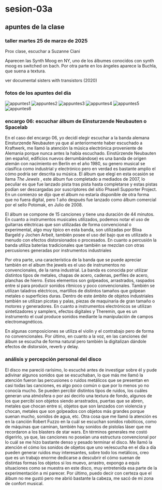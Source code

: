 # sesion-03a
## apuntes de la clase
### taller martes 25 de marzo de 2025

Prox clase, escuchar a Suzanne Ciani

Aparecen las Synth Moog en NY, uno de los álbumes conocidos con synth moog es switched on bach.
Por otra parte en los ángeles aparece la Buchla, que suena a textura.

ver documental sisters with transistors (2020) 

### fotos de los apuntes del día

![appuntes1](https://github.com/user-attachments/assets/5c1cecae-801b-4358-82cf-5560b1bb03aa)
![appuntes2](https://github.com/user-attachments/assets/7530ffc5-d914-4d7b-ab73-819728ef84de)
![appuntes3](https://github.com/user-attachments/assets/26e5b7cd-caa5-4616-91ea-2a55c1d403aa)
![appuntes4](https://github.com/user-attachments/assets/7c9c4b00-55ef-4909-9d43-f1d3919c78e8)
![appuntes5](https://github.com/user-attachments/assets/36b892e2-a542-4499-b780-a313fc510b13)
![appuntes6](https://github.com/user-attachments/assets/9f336ae8-cd49-4f6d-85c8-e3b14ced71b8)


### encargo 06: escuchar álbum de Einsturzende Neubauten o Spacelab

En el caso del encargo 06, yo decidí elegir escuchar a la banda alemana Einsturzende Neubauten ya que al anteriormente haber escuchado a Kraftwerk, me llamó la atención la música electrónica proveniente de Alemania porque nunca antes la había escuchado. Einstürzende Neubauten (en español, edificios nuevos derrumbándose) es una banda de origen alemán con nacimiento en Berlín en el año 1980, su genero musical se clasifica como industrial y electrónico pero en verdad es bastante amplio el cómo podría ser descrita su música. El álbum que elegí en esta ocasión se llama _The Jewels_ , este álbum fue completado a mediados de 2007, lo peculiar es que fue lanzado pista tras pista hasta completarse y estas pistas podían ser descargadas por suscriptores del sitio Phasell Supporter Project. En un comienzo se dijo que el álbum no estaría disponible de otra forma que no fuera digital, pero 1 año después fue lanzado como álbum comercial por el sello Potomak, en Julio de 2008.

El álbum se compone de 15 canciones y tiene una duración de 44 minutos. En cuanto a instrumentos musicales utilizados, podemos notar el uso de guitarras eléctricas que son utilizadas de forma convencional o experimental, algo muy típico en esta banda, son utilizadas por Blixa Bargeld y Jochen Arbeit, también posee el uso del bajo que es utilizado a menudo con efectos distorsionados o procesados. En cuanto a percusión la banda utiliza baterías tradicionales que también se mezclan con otras percusiones generadas por instrumentos industriales

Por otra parte, una característica de la banda que se puede apreciar también en el album the jewels es el uso de instrumentos no convencionales, de la rama industrial. La banda es conocida por utilizar distintos tipos de metales, chapas de acero, cadenas, perfiles de acero, planchas de hierro. Estos elementos son golpeados, arrastrados, raspados entre sí para producir sonidos rítmicos y poco convencionales. También se utilizan taladros eléctricos, martillos de distintos tamaños que golpean metales o superficies duras. Dentro de este ámbito de objetos industriales también se utilizan picotas y palas, piezas de maquinaria de gran tamaño o motores y generadores. En cuanto a instrumentos electrónicos se utilizan sintetizadores y samplers, efectos digitales y Theremin, que es un instrumento el cual produce sonidos mediante la manipulación de campos electromagnéticos.

En algunas composiciones se utiliza el violín y el contrabajo pero de forma no convencionales. Por último, en cuanto a la voz, en las canciones del álbum se escucha de forma natural pero también la digitalizan dándole efectos de distorsión, reverb y delay.

###  análisis y percepción personal del disco

El disco me pareció rarísimo, lo escuché antes de investigar sobre él y pude adivinar algunos sonidos que se escuchaban, lo que más me llamó la atención fueron las percusiones o ruidos metálicos que se presentan en casi todas las canciones, es algo poco común o que por lo menos yo no conocía mucho. Se pueden percibir distintos tipos de ruidos, los cuáles generan una atmósfera o por así decirlo una textura de fondo, algunos de los que percibí son objetos siendo arrastrados, puertas que se abren, metales que chocan entre sí, objetos que son lanzados con violencia y chocan, metales que son golpeados con objetos más grandes porque suenan mucho, sonidos de agua, etc. Otra cosa que me llamó la atención es en la canción Robert Fuzzo en la cuál se escuchan sonidos robóticos, como de máquinas que caminan, también hay sonidos de pistolas láser que me recordaron a los blasters de star wars. En términos generales me costó digerirlo, ya que, las canciones no poseían una estructura convencional por lo cuál se me hizo bastante denso y pesado terminar el disco. Me llamó la atención el cómo los sonidos de objetos que uno ve/escucha en el día a día pueden generar ruidos muy interesantes, sobre todo los metálicos, creo que es un trabajo enorme dedicarse a descubrir el cómo suenan de distintas formas los objetos si los muevo, arrastro, expongo a equis situaciones como se muestra en este disco, muy entretenida esa parte de la experimentación a mi parecer. Por último, puedo decir con certeza que el álbum no me gustó pero me abrió bastante la cabeza, me sacó de mi zona de confort musical.
